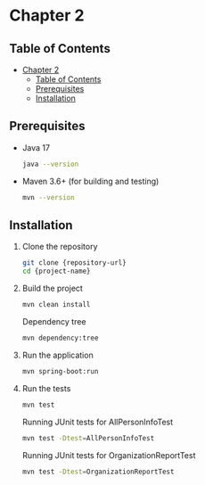 # Chapter 2

## Table of Contents

- [Chapter 2](#chapter-2)
	- [Table of Contents](#table-of-contents)
	- [Prerequisites](#prerequisites)
	- [Installation](#installation)

## Prerequisites

- Java 17
  ```bash
  java --version
  ```
- Maven 3.6+ (for building and testing)
  ```bash
  mvn --version
  ```

## Installation

1. Clone the repository

   ```bash
   git clone {repository-url}
   cd {project-name}
   ```

2. Build the project

   ```bash
   mvn clean install
   ```

   Dependency tree

   ```bash
   mvn dependency:tree
   ```

3. Run the application

   ```bash
   mvn spring-boot:run
   ```

4. Run the tests

   ```bash
   mvn test
   ```

   Running JUnit tests for AllPersonInfoTest

   ```bash
   mvn test -Dtest=AllPersonInfoTest
   ```

   Running JUnit tests for OrganizationReportTest

   ```bash
   mvn test -Dtest=OrganizationReportTest
   ```
